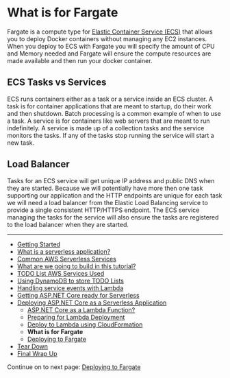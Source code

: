 # What is for Fargate

Fargate is a compute type for <a href="https://docs.aws.amazon.com/ecs/?id=docs_gateway" target="_blank">Elastic Container Service (ECS)</a> that allows you to deploy Docker containers without
managing any EC2 instances. When you deploy to ECS with Fargate you will specify the amount of CPU and Memory needed
and Fargate will ensure the compute resources are made available and then run your docker container.


## ECS Tasks vs Services

ECS runs containers either as a task or a service inside an ECS cluster. A task is for container applications that are meant to startup, do 
their work and then shutdown. Batch processing is a common example of when to use a task. A service is for 
containers like web servers that are meant to run indefinitely. A service is made up of a collection tasks and 
the service monitors the tasks. If any of the tasks stop running the service will start a new task.

## Load Balancer

Tasks for an ECS service will get unique IP address and public DNS when they are started. Because we will potentially have
more then one task supporting our application and the HTTP endpoints are unique for each task we will need
a load balancer from the Elastic Load Balancing service to provide a single consistent HTTP/HTTPS endpoint.
The ECS service managing the tasks for the service will also ensure the tasks are registered to the load balancer
when they are started.

<!-- Generated Navigation -->
---

* [Getting Started](../GettingStarted.md)
* [What is a serverless application?](../WhatIsServerless.md)
* [Common AWS Serverless Services](../CommonServerlessServices.md)
* [What are we going to build in this tutorial?](../WhatAreWeBuilding.md)
* [TODO List AWS Services Used](../TODOListServices.md)
* [Using DynamoDB to store TODO Lists](../DynamoDBModule/WhatIsDynamoDB.md)
* [Handling service events with Lambda](../StreamProcessing/ServiceEvents.md)
* [Getting ASP.NET Core ready for Serverless](../ASP.NETCoreFrontend/TheFrontend.md)
* [Deploying ASP.NET Core as a Serverless Application](../DeployingFrontend/DeployingFrontend.md)
  * [ASP.NET Core as a Lambda Function?](../DeployingFrontend/AspNetCoreAsLambda.md)
  * [Preparing for Lambda Deployment](../DeployingFrontend/LambdaPrepare.md)
  * [Deploy to Lambda using CloudFormation](../DeployingFrontend/LambdaDeploy.md)
  * **What is for Fargate**
  * [Deploying to Fargate](../DeployingFrontend/FargateDeploy.md)
* [Tear Down](../TearDown.md)
* [Final Wrap Up](../FinalWrapup.md)

Continue on to next page: [Deploying to Fargate](../DeployingFrontend/FargateDeploy.md)

